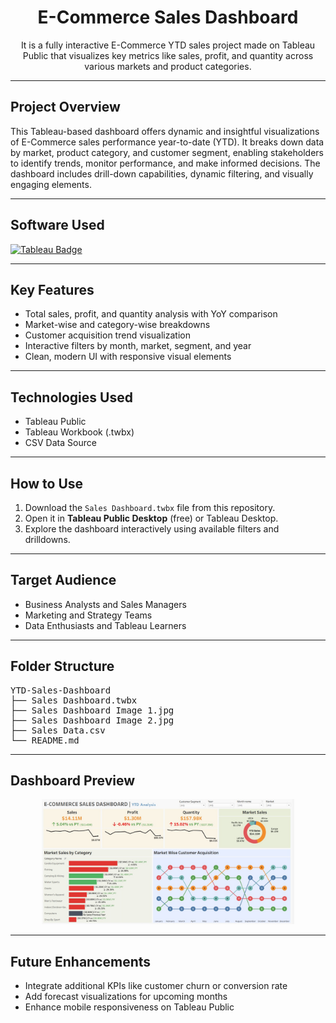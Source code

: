 <h1 align="center">E-Commerce Sales Dashboard</h1>

<p align="center">
It is a fully interactive E-Commerce YTD sales project made on Tableau Public that visualizes key metrics like sales, profit, and quantity across various markets and product categories.
</p>

<hr>

<h2> Project Overview</h2>

<p>
This Tableau-based dashboard offers dynamic and insightful visualizations of E-Commerce sales performance year-to-date (YTD). It breaks down data by market, product category, and customer segment, enabling stakeholders to identify trends, monitor performance, and make informed decisions. The dashboard includes drill-down capabilities, dynamic filtering, and visually engaging elements.
</p>

<hr>

<h2> Software Used</h2>

<p align="left">
  <a href="https://www.tableau.com/">
   <img src="https://img.shields.io/badge/Tableau-3C4E6C?style=for-the-badge&logo=tableau&logoColor=white" alt="Tableau Badge"/>
  </a>
</p>

<hr>

<h2> Key Features</h2>
<ul>
  <li>Total sales, profit, and quantity analysis with YoY comparison</li>
  <li>Market-wise and category-wise breakdowns</li>
  <li>Customer acquisition trend visualization</li>
  <li>Interactive filters by month, market, segment, and year</li>
  <li>Clean, modern UI with responsive visual elements</li>
</ul>

<hr>

<h2> Technologies Used</h2>
<ul>
  <li>Tableau Public</li>
  <li>Tableau Workbook (.twbx)</li>
  <li>CSV Data Source</li>
</ul>

<hr>

<h2> How to Use</h2>
<ol>
  <li>Download the <code>Sales Dashboard.twbx</code> file from this repository.</li>
  <li>Open it in <strong>Tableau Public Desktop</strong> (free) or Tableau Desktop.</li>
  <li>Explore the dashboard interactively using available filters and drilldowns.</li>
</ol>

<hr>

<h2> Target Audience</h2>
<ul>
  <li>Business Analysts and Sales Managers</li>
  <li>Marketing and Strategy Teams</li>
  <li>Data Enthusiasts and Tableau Learners</li>
</ul>

<hr>

<h2> Folder Structure</h2>

<pre>
YTD-Sales-Dashboard
├── Sales Dashboard.twbx
├── Sales Dashboard Image 1.jpg
├── Sales Dashboard Image 2.jpg
├── Sales Data.csv
└── README.md
</pre>

<hr>

<h2> Dashboard Preview</h2>

<p align="center">
  <img src="Sales Dashboard Image 1.jpg" alt="Dashboard Preview 1" width="80%">
</p>

<hr>

<h2> Future Enhancements</h2>
<ul>
  <li>Integrate additional KPIs like customer churn or conversion rate</li>
  <li>Add forecast visualizations for upcoming months</li>
  <li>Enhance mobile responsiveness on Tableau Public</li>
</ul>
